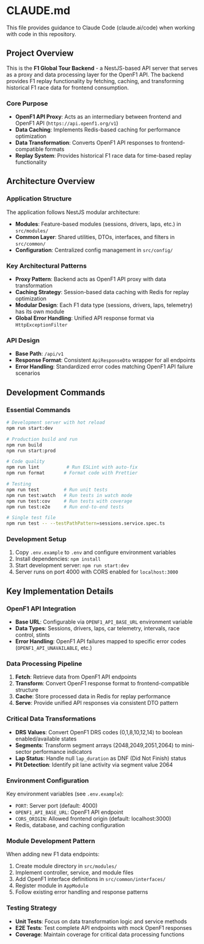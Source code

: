 # CLAUDE.md

This file provides guidance to Claude Code (claude.ai/code) when working with code in this repository.

## Project Overview

This is the **F1 Global Tour Backend** - a NestJS-based API server that serves as a proxy and data processing layer for the OpenF1 API. The backend provides F1 replay functionality by fetching, caching, and transforming historical F1 race data for frontend consumption.

### Core Purpose
- **OpenF1 API Proxy**: Acts as an intermediary between frontend and OpenF1 API (`https://api.openf1.org/v1`)
- **Data Caching**: Implements Redis-based caching for performance optimization
- **Data Transformation**: Converts OpenF1 API responses to frontend-compatible formats
- **Replay System**: Provides historical F1 race data for time-based replay functionality

## Architecture Overview

### Application Structure
The application follows NestJS modular architecture:
- **Modules**: Feature-based modules (sessions, drivers, laps, etc.) in `src/modules/`
- **Common Layer**: Shared utilities, DTOs, interfaces, and filters in `src/common/`
- **Configuration**: Centralized config management in `src/config/`

### Key Architectural Patterns
- **Proxy Pattern**: Backend acts as OpenF1 API proxy with data transformation
- **Caching Strategy**: Session-based data caching with Redis for replay optimization
- **Modular Design**: Each F1 data type (sessions, drivers, laps, telemetry) has its own module
- **Global Error Handling**: Unified API response format via `HttpExceptionFilter`

### API Design
- **Base Path**: `/api/v1`
- **Response Format**: Consistent `ApiResponseDto` wrapper for all endpoints
- **Error Handling**: Standardized error codes matching OpenF1 API failure scenarios

## Development Commands

### Essential Commands
```bash
# Development server with hot reload
npm run start:dev

# Production build and run
npm run build
npm run start:prod

# Code quality
npm run lint          # Run ESLint with auto-fix
npm run format       # Format code with Prettier

# Testing
npm run test         # Run unit tests
npm run test:watch   # Run tests in watch mode
npm run test:cov     # Run tests with coverage
npm run test:e2e     # Run end-to-end tests

# Single test file
npm run test -- --testPathPattern=sessions.service.spec.ts
```

### Development Setup
1. Copy `.env.example` to `.env` and configure environment variables
2. Install dependencies: `npm install`
3. Start development server: `npm run start:dev`
4. Server runs on port 4000 with CORS enabled for `localhost:3000`

## Key Implementation Details

### OpenF1 API Integration
- **Base URL**: Configurable via `OPENF1_API_BASE_URL` environment variable
- **Data Types**: Sessions, drivers, laps, car telemetry, intervals, race control, stints
- **Error Handling**: OpenF1 API failures mapped to specific error codes (`OPENF1_API_UNAVAILABLE`, etc.)

### Data Processing Pipeline
1. **Fetch**: Retrieve data from OpenF1 API endpoints
2. **Transform**: Convert OpenF1 response format to frontend-compatible structure
3. **Cache**: Store processed data in Redis for replay performance
4. **Serve**: Provide unified API responses via consistent DTO pattern

### Critical Data Transformations
- **DRS Values**: Convert OpenF1 DRS codes (0,1,8,10,12,14) to boolean enabled/available states
- **Segments**: Transform segment arrays (2048,2049,2051,2064) to mini-sector performance indicators
- **Lap Status**: Handle null `lap_duration` as DNF (Did Not Finish) status
- **Pit Detection**: Identify pit lane activity via segment value 2064

### Environment Configuration
Key environment variables (see `.env.example`):
- `PORT`: Server port (default: 4000)
- `OPENF1_API_BASE_URL`: OpenF1 API endpoint
- `CORS_ORIGIN`: Allowed frontend origin (default: localhost:3000)
- Redis, database, and caching configuration

### Module Development Pattern
When adding new F1 data endpoints:
1. Create module directory in `src/modules/`
2. Implement controller, service, and module files
3. Add OpenF1 interface definitions in `src/common/interfaces/`
4. Register module in `AppModule`
5. Follow existing error handling and response patterns

### Testing Strategy
- **Unit Tests**: Focus on data transformation logic and service methods
- **E2E Tests**: Test complete API endpoints with mock OpenF1 responses
- **Coverage**: Maintain coverage for critical data processing functions